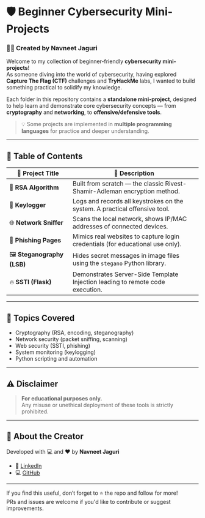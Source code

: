 # 🛡️ Beginner Cybersecurity Mini-Projects  
### 👨‍💻 Created by **Navneet Jaguri**

Welcome to my collection of beginner-friendly **cybersecurity mini-projects**!  
As someone diving into the world of cybersecurity, having explored **Capture The Flag (CTF)** challenges and **TryHackMe** labs, I wanted to build something practical to solidify my knowledge.

Each folder in this repository contains a **standalone mini-project**, designed to help learn and demonstrate core cybersecurity concepts — from **cryptography** and **networking**, to **offensive/defensive tools**.

> 💡 Some projects are implemented in **multiple programming languages** for practice and deeper understanding.

---

## 🧭 Table of Contents

| 🧪 **Project Title**            | 📄 **Description** |
|-------------------------------|--------------------|
| 🔐 **RSA Algorithm**           | Built from scratch — the classic Rivest-Shamir-Adleman encryption method. |
| 🎹 **Keylogger**               | Logs and records all keystrokes on the system. A practical offensive tool. |
| 🌐 **Network Sniffer**         | Scans the local network, shows IP/MAC addresses of connected devices. |
| 🎣 **Phishing Pages**          | Mimics real websites to capture login credentials (for educational use only). |
| 🖼️ **Steganography (LSB)**     | Hides secret messages in image files using the `stegano` Python library. |
| 🔥 **SSTI (Flask)**            | Demonstrates Server-Side Template Injection leading to remote code execution. |

---

## 🧠 Topics Covered

- Cryptography (RSA, encoding, steganography)  
- Network security (packet sniffing, scanning)  
- Web security (SSTI, phishing)  
- System monitoring (keylogging)  
- Python scripting and automation

---

## ⚠️ Disclaimer

> **For educational purposes only.**  
> Any misuse or unethical deployment of these tools is strictly prohibited.

---

## 📌 About the Creator

Developed with 💻 and ❤️ by **Navneet Jaguri**  
- 🔗 [LinkedIn](https://www.linkedin.com/in/navneet-jaguri-956ba834a/)  
- 💻 [GitHub](https://github.com/Ironman12133)

---

If you find this useful, don’t forget to ⭐ the repo and follow for more!  
PRs and issues are welcome if you'd like to contribute or suggest improvements.
